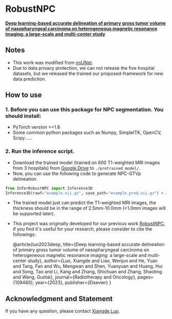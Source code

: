 # RobustNPC
[**Deep learning-based accurate delineation of primary gross tumor volume of nasopharyngeal carcinoma on heterogeneous magnetic resonance imaging: a large-scale and multi-center study**](https://www.sciencedirect.com/science/article/pii/S016781402300018X)

## Notes
* This work was modified from [nnUNet](https://github.com/MIC-DKFZ/nnUNet).
* Due to data privacy protection, we can not release the five hospital datasets, but we released the trained our proposed-framework for new data prediction.

## How to use
### 1. Before you can use this package for NPC segmentation. You should install:
* PyTorch version >=1.8
* Some common python packages such as Numpy, SimpleITK, OpenCV, Scipy......
### 2. Run the inference script.
* Download the trained model (trained on 600 T1-weighted MRI images from 3 hospitals) from [Google Drive](https://drive.google.com/drive/folders/1gapzMiF5c_-lBhI02xXPCWfYY21A9hhy) to ``./pretrained_model/``.
* Now, you can use the following code to generate NPC-GTVp delineation.
```python
from InferRobustNPC import Inference3D
Inference3D(rawf="example.nii.gz", save_path="example_pred.nii.gz") # rawf is the path of input image; save_path is the path of prediction.
```
* The trained model just can predict the T1-weighted MRI images, the thickness should be in the range of 2.5mm-10.0mm (<1.0mm images will be supported later). 

* This project was originally developed for our previous work [RobustNPC](https://www.sciencedirect.com/science/article/pii/S016781402300018X), if you find it's useful for your research, please consider to cite the followings:

    @article{luo2023deep,
      title={Deep learning-based accurate delineation of primary gross tumor volume of nasopharyngeal carcinoma on heterogeneous magnetic resonance imaging: a large-scale and multi-center study},
      author={Luo, Xiangde and Liao, Wenjun and He, Yuan and Tang, Fan and Wu, Mengwan and Shen, Yuanyuan and Huang, Hui and Song, Tao and Li, Kang and Zhang, Shichuan and Zhang, Shaoting and Wang, Guotai},
      journal={Radiotherapy and Oncology},
      pages={109480},
      year={2023},
      publisher={Elsevier}
    }

## Acknowledgment and Statement
If you have any question, please contact [Xiangde Luo](https://luoxd1996.github.io).


